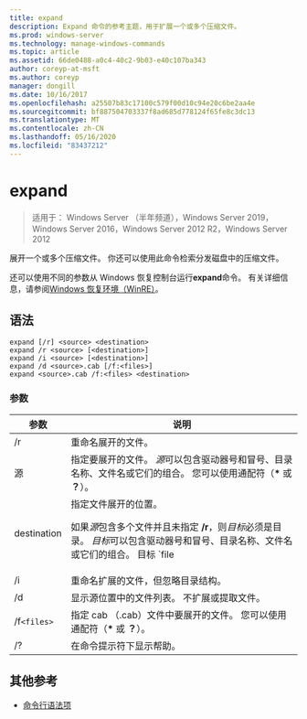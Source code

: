 ```yaml
---
title: expand
description: Expand 命令的参考主题，用于扩展一个或多个压缩文件。
ms.prod: windows-server
ms.technology: manage-windows-commands
ms.topic: article
ms.assetid: 66de0488-a0c4-40c2-9b03-e40c107ba343
author: coreyp-at-msft
ms.author: coreyp
manager: dongill
ms.date: 10/16/2017
ms.openlocfilehash: a25507b83c17100c579f00d10c94e20c6be2aa4e
ms.sourcegitcommit: bf887504703337f8ad685d778124f65fe8c3dc13
ms.translationtype: MT
ms.contentlocale: zh-CN
ms.lasthandoff: 05/16/2020
ms.locfileid: "83437212"
---
```

# <a name="expand"></a>expand

> 适用于： Windows Server （半年频道），Windows Server 2019，Windows Server 2016，Windows Server 2012 R2，Windows Server 2012

展开一个或多个压缩文件。 你还可以使用此命令检索分发磁盘中的压缩文件。

还可以使用不同的参数从 Windows 恢复控制台运行**expand**命令。 有关详细信息，请参阅[Windows 恢复环境（WinRE）](https://docs.microsoft.com/windows-hardware/manufacture/desktop/windows-recovery-environment--windows-re--technical-reference)。

## <a name="syntax"></a>语法

```
expand [/r] <source> <destination>
expand /r <source> [<destination>]
expand /i <source> [<destination>]
expand /d <source>.cab [/f:<files>]
expand <source>.cab /f:<files> <destination>
```

### <a name="parameters"></a>参数

| 参数 | 说明 |
| --------- | ----------- |
| /r | 重命名展开的文件。 |
| 源 | 指定要展开的文件。 *源*可以包含驱动器号和冒号、目录名称、文件名或它们的组合。 您可以使用通配符（**&#42;** 或 **？**）。 |
| destination | 指定文件展开的位置。<p>如果*源*包含多个文件并且未指定 **/r**，则*目标*必须是目录。 *目标*可以包含驱动器号和冒号、目录名称、文件名或它们的组合。 目标 `file | path` 规范。 |
| /i | 重命名扩展的文件，但忽略目录结构。 |
| /d | 显示源位置中的文件列表。 不扩展或提取文件。 |
| /f`<files>` | 指定 cab （.cab）文件中要展开的文件。 您可以使用通配符（**&#42;** 或 **？**）。 |
| /? | 在命令提示符下显示帮助。 |

## <a name="additional-references"></a>其他参考

- [命令行语法项](command-line-syntax-key.md)

